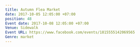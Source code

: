 ```yaml
---
title: Autumn Flea Market
date: 2017-10-05 12:05:00 +07:00
position: 48
Event date: 2017-10-08 12:05:00 +07:00
Venue: Sidewalk
Event URL: https://www.facebook.com/events/1815555142069565
Genre: market
---
```


